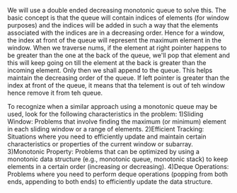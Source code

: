 We will use a double ended decreasing monotonic queue to solve this. The basic concept is that the queue will contain indices of elements (for window purposes) and the indices will be added in such a way that the elements associated with the indices are in a decreasing order. Hence for a window, the index at front of the queue will represent the maximum element in the window. When we traverse nums, if the element at right pointer happens to be greater than the one at the back of the queue, we'll pop that element and this will keep going on till the element at the back is greater than the incoming element. Only then we shall append to the queue. This helps maintain the decreasing order of the queue. If left pointer is greater than the index at front of the queue, it means that tha telement is out of teh window hence remove it from teh queue.


To recognize when a similar approach using a monotonic queue may be used, look for the following characteristics in the problem:
1)Sliding Window: Problems that involve finding the maximum (or minimum) element in each sliding window or a range of elements.
2)Efficient Tracking: Situations where you need to efficiently update and maintain certain characteristics or properties of the current window or subarray.
3)Monotonic Property: Problems that can be optimized by using a monotonic data structure (e.g., monotonic queue, monotonic stack) to keep elements in a certain order (increasing or decreasing).
4)Deque Operations: Problems where you need to perform deque operations (popping from both ends, appending to both ends) to efficiently update the data structure.
​
